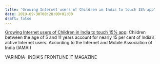 ```yaml
---
title: 'Growing Internet users of Children in India to touch 15% app'
date: 2019-09-30T08:28:00+01:00
draft: false
---
```


[Growing Internet users of Children in India to touch 15% app](https://varindia.com/news/growing-internet-users-of-children-in-india-to-touch-15-app#.XZGuqd66Tps.blogger): Children between the age of 5 and 11 years account for nearly 15 per cent of India’s active Internet users. According to the Internet and Mobile Association of India (IAMAI)  
  
VARINDIA- INDIA'S FRONTLINE IT MAGAZINE